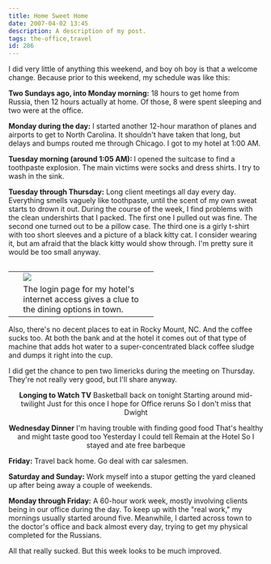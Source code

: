 ```yaml
---
title: Home Sweet Home
date: 2007-04-02 13:45
description: A description of my post.
tags: the-office,travel
id: 286
---
```

I did very little of anything this weekend, and boy oh boy is that a welcome change.  Because prior to this weekend, my schedule was like this:

<b>Two Sundays ago, into Monday morning:</b>  18 hours to get home from Russia, then 12 hours actually at home.  Of those, 8 were spent sleeping and two were at the office.  

<b>Monday during the day:</b>  I started another 12-hour marathon of planes and airports to get to North Carolina.  It shouldn't have taken that long, but delays and bumps routed me through Chicago.  I got to my hotel at 1:00 AM.

<b>Tuesday morning (around 1:05 AM): </b> I opened the suitcase to find a toothpaste explosion.  The main victims were socks and dress shirts.  I try to wash in the sink.

<b>Tuesday through Thursday:</b>  Long client meetings all day every day.  Everything smells vaguely like toothpaste, until the scent of my own sweat starts to drown it out.  During the course of the week, I find problems with the clean undershirts that I packed.  The first one I pulled out was fine.  The second one turned out to be a pillow case.  The third one is a girly t-shirt with too short sleeves and a picture of a black kitty cat.  I consider wearing it, but am afraid that the black kitty would show through.  I'm pretty sure it would be too small anyway.

<table cellpadding="2" align="right"><tr><td width="5" rowspan="2"><spacer type="block" width="5" height="1"></td><td width="250" ><img src="/img/nearby.jpg"></td></tr><tr><td class="caption" width="250">The login page for my hotel's internet access gives a clue to the dining options in town.</td></tr></table>

Also, there's no decent places to eat in Rocky Mount, NC.  And the coffee sucks too.  At both the bank and at the hotel it comes out of that type of machine that adds hot water to a super-concentrated black coffee sludge and dumps it right into the cup.

I did get the chance to pen two limericks during the meeting on Thursday.  They're not really very good, but I'll share anyway.

<center><b>Longing to Watch TV</b>
Basketball back on tonight
Starting around mid-twilight
Just for this once
I hope for Office reruns
So I don't miss that Dwight

<b>Wednesday Dinner</b>
I'm having trouble with finding good food
That's healthy and might taste good too
Yesterday I could tell
Remain at the Hotel
So I stayed and ate free barbeque</center>

<b>Friday:</b>  Travel back home.  Go deal with car salesmen.

<b>Saturday and Sunday:</b>  Work myself into a stupor getting the yard cleaned up after being away a couple of weekends.

<b>Monday through Friday:</b>  A 60-hour work week, mostly involving clients being in our office during the day.  To keep up with the "real work," my mornings usually started around five.  Meanwhile, I darted across town to the doctor's office and back almost every day, trying to get my physical completed for the Russians.

All that really sucked.  But this week looks to be much improved.
